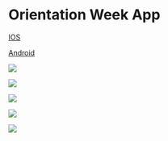# Orientation Week App

[IOS](https://itunes.apple.com/ca/app/laurentian-orientation/id1430092534?mt=8)

[Android](https://play.google.com/store/apps/details?id=com.laurentianuniversity.orientationweekappv2&pcampaignid=MKT-Other-global-all-co-prtnr-py-PartBadge-Mar2515-1)

![](./img1.png)

![](./img2.png)

![](./img3.png)

![](./img4.png)

![](./img5.png)

